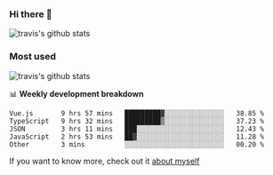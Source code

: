 ### Hi there 👋

<!--
**HondryTravis/HondryTravis** is a ✨ _special_ ✨ repository because its `README.md` (this file) appears on your GitHub profile.

Here are some ideas to get you started:

- 🔭 I’m currently working on ...
- 🌱 I’m currently learning ...
- 👯 I’m looking to collaborate on ...
- 🤔 I’m looking for help with ...
- 💬 Ask me about ...
- 📫 How to reach me: ...
- 😄 Pronouns: ...
- ⚡ Fun fact: ...
-->

![travis's github stats](https://github-readme-stats.vercel.app/api?username=HondryTravis&hide=stars)
### Most used
![travis's github stats](https://github-readme-stats.anuraghazra1.vercel.app/api/top-langs/?username=HondryTravis&layout=compact&hide_title=true)

📊 **Weekly development breakdown**

<!--START_SECTION:waka-->

```text
Vue.js       9 hrs 57 mins   █████████▓░░░░░░░░░░░░░░░   38.85 %
TypeScript   9 hrs 32 mins   █████████▒░░░░░░░░░░░░░░░   37.23 %
JSON         3 hrs 11 mins   ███░░░░░░░░░░░░░░░░░░░░░░   12.43 %
JavaScript   2 hrs 53 mins   ██▓░░░░░░░░░░░░░░░░░░░░░░   11.28 %
Other        3 mins          ░░░░░░░░░░░░░░░░░░░░░░░░░   00.20 %
```

<!--END_SECTION:waka-->

If you want to know more, check out it [about myself](https://hondrytravis.github.io/)
